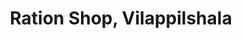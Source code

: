 ---
title: "Ration Shop, Vilappilshala"
url: /vilappilsala/ration-shop-vilappilshala/
shop: Lebensmittel
---